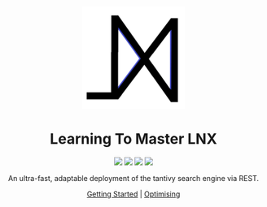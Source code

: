 <p align="center">
  <img width="40%" src="https://github.com/ChillFish8/lnx/raw/master/assets/logo.png" alt="Lust Logo">
</p>

<h1 align="center">Learning To Master LNX</h1>
<p align="center">
  <a href="https://github.com/ChillFish8/lnx/stargazers"><img src="https://img.shields.io/github/stars/ChillFish8/lnx"/></a>
  <a href="hhttps://github.com/ChillFish8/lnx/issues"><img src="https://img.shields.io/github/issues/ChillFish8/lnx"/></a>
  <a href="https://github.com/ChillFish8/lnx/blob/master/LICENSE"><img src="https://img.shields.io/github/license/ChillFish8/lnx"/></a>
  <a href="https://book.lnx.rs"><img src="https://img.shields.io/badge/Book-alive-sucess"/></a>
</p>
<p align="center">An ultra-fast, adaptable deployment of the tantivy search engine via REST.</p>

<p align="center">
    <a href="getting_started/installing.html">Getting Started</a>
    |
    <a href="/optimsing.html">Optimising</a>
</p>